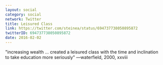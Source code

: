 ```yaml
---
layout: social
category: social
network: Twitter
title: Leisured Class
link: https://twitter.com/steinea/status/694737738050895872
twitterID: 694737738050895872
date: 2016-02-02
---
```


"increasing wealth ... created a leisured class with the time and inclination to take education more seriously" —waterfield, 2000, xxviii
